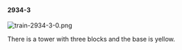 #### 2934-3
![train-2934-3-0.png](https://github.com/lil-lab/nlvr/raw/master/nlvr/train/images/13/train-2934-3-0.png "train-2934-3-0.png")

There is a tower with three blocks and the base is yellow.